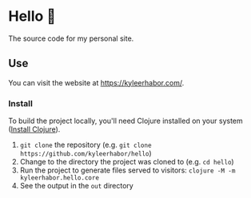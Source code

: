 # Hello 👋

The source code for my personal site.

## Use

You can visit the website at https://kyleerhabor.com/.

### Install

To build the project locally, you'll need Clojure installed on your system ([Install Clojure][install-clojure]).
1. `git clone` the repository (e.g. `git clone https://github.com/kyleerhabor/hello`)
2. Change to the directory the project was cloned to (e.g. `cd hello`)
3. Run the project to generate files served to visitors: `clojure -M -m kyleerhabor.hello.core`
4. See the output in the `out` directory

[install-clojure]: https://clojure.org/guides/install_clojure
